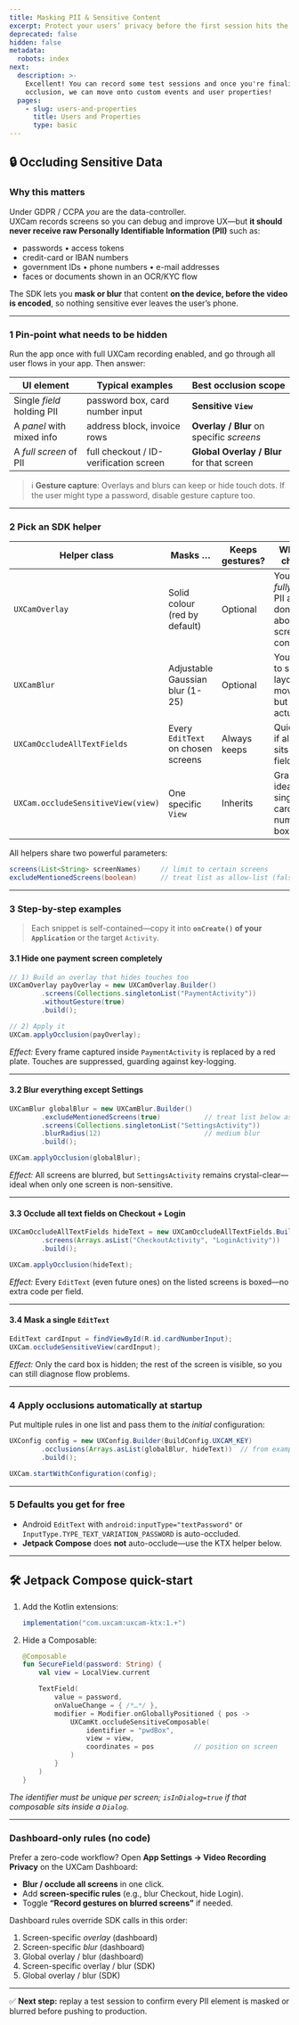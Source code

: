 ```yaml
---
title: Masking PII & Sensitive Content
excerpt: Protect your users’ privacy before the first session hits the dashboard.
deprecated: false
hidden: false
metadata:
  robots: index
next:
  description: >-
    Excellent! You can record some test sessions and once you're finalised with
    occlusion, we can move onto custom events and user properties!
  pages:
    - slug: users-and-properties
      title: Users and Properties
      type: basic
---
```

## 🔒 Occluding Sensitive Data

### Why this matters

Under GDPR / CCPA *you* are the data-controller.  
UXCam records screens so you can debug and improve UX—but **it should never receive raw Personally Identifiable Information (PII)** such as:

* passwords • access tokens  
* credit-card or IBAN numbers  
* government IDs • phone numbers • e-mail addresses  
* faces or documents shown in an OCR/KYC flow

The SDK lets you **mask or blur** that content **on the device, before the video is encoded**, so nothing sensitive ever leaves the user’s phone.

---

### 1  Pin-point what needs to be hidden

Run the app once with full UXCam recording enabled, and go through all user flows in your app. Then answer:

| UI element | Typical examples | Best occlusion scope |
|------------|------------------|----------------------|
| Single *field* holding PII | password box, card number input | **Sensitive `View`** |
| A *panel* with mixed info | address block, invoice rows | **Overlay / Blur** on specific *screens* |
| A *full screen* of PII | full checkout / ID-verification screen | **Global Overlay / Blur** for that screen |

> ℹ️ **Gesture capture**: Overlays and blurs can keep or hide touch dots. If the user might type a password, disable gesture capture too.

---

### 2  Pick an SDK helper

| Helper class | Masks … | Keeps gestures? | When to choose |
|--------------|---------|-----------------|----------------|
| `UXCamOverlay` | Solid colour (red by default) | Optional | You must *fully* cover PII and don’t care about screen context |
| `UXCamBlur` | Adjustable Gaussian blur (1-25) | Optional | You need to see layout & movement, but not the actual data |
| `UXCamOccludeAllTextFields` | Every `EditText` on chosen screens | Always keeps | Quick win if all PII sits in text fields |
| `UXCam.occludeSensitiveView(view)` | One specific `View` | Inherits | Granular—ideal for a single card-number box |

All helpers share two powerful parameters:

```java
screens(List<String> screenNames)     // limit to certain screens
excludeMentionedScreens(boolean)      // treat list as allow-list (false) or deny-list (true)
````

---

### 3  Step-by-step examples

> Each snippet is self-contained—copy it into **`onCreate()` of your `Application`** or the target `Activity`.

#### 3.1  Hide one payment screen completely

```java
// 1) Build an overlay that hides touches too
UXCamOverlay payOverlay = new UXCamOverlay.Builder()
        .screens(Collections.singletonList("PaymentActivity"))
        .withoutGesture(true)
        .build();

// 2) Apply it
UXCam.applyOcclusion(payOverlay);
```

*Effect:* Every frame captured inside `PaymentActivity` is replaced by a red plate.
Touches are suppressed, guarding against key-logging.

---

#### 3.2  Blur everything **except** Settings

```java
UXCamBlur globalBlur = new UXCamBlur.Builder()
        .excludeMentionedScreens(true)           // treat list below as “allow video”
        .screens(Collections.singletonList("SettingsActivity"))
        .blurRadius(12)                          // medium blur
        .build();

UXCam.applyOcclusion(globalBlur);
```

*Effect:* All screens are blurred, but `SettingsActivity` remains crystal-clear—ideal when only one screen is non-sensitive.

---

#### 3.3  Occlude **all text fields** on Checkout + Login

```java
UXCamOccludeAllTextFields hideText = new UXCamOccludeAllTextFields.Builder()
        .screens(Arrays.asList("CheckoutActivity", "LoginActivity"))
        .build();

UXCam.applyOcclusion(hideText);
```

*Effect:* Every `EditText` (even future ones) on the listed screens is boxed—no extra code per field.

---

#### 3.4  Mask a single `EditText`

```java
EditText cardInput = findViewById(R.id.cardNumberInput);
UXCam.occludeSensitiveView(cardInput);
```

*Effect:* Only the card box is hidden; the rest of the screen is visible, so you can still diagnose flow problems.

---

### 4  Apply occlusions automatically at startup

Put multiple rules in one list and pass them to the *initial* configuration:

```java
UXConfig config = new UXConfig.Builder(BuildConfig.UXCAM_KEY)
        .occlusions(Arrays.asList(globalBlur, hideText))  // from examples above
        .build();

UXCam.startWithConfiguration(config);
```

---

### 5  Defaults you get for free

* Android `EditText` with `android:inputType="textPassword"` or
  `InputType.TYPE_TEXT_VARIATION_PASSWORD` is auto-occluded.
* **Jetpack Compose** does **not** auto-occlude—use the KTX helper below.

---

## 🛠️ Jetpack Compose quick-start

1. Add the Kotlin extensions:

   ```gradle
   implementation("com.uxcam:uxcam-ktx:1.+")
   ```

2. Hide a Composable:

   ```kotlin
   @Composable
   fun SecureField(password: String) {
       val view = LocalView.current

       TextField(
           value = password,
           onValueChange = { /*…*/ },
           modifier = Modifier.onGloballyPositioned { pos ->
               UXCamKt.occludeSensitiveComposable(
                   identifier = "pwdBox",
                   view = view,
                   coordinates = pos          // position on screen
               )
           }
       )
   }
   ```

*The identifier must be unique per screen; `isInDialog=true` if that composable sits inside a `Dialog`.*

---

### Dashboard-only rules (no code)

Prefer a zero-code workflow?
Open **App Settings → Video Recording Privacy** on the UXCam Dashboard:

* **Blur / occlude all screens** in one click.
* Add **screen-specific rules** (e.g., blur Checkout, hide Login).
* Toggle **“Record gestures on blurred screens”** if needed.

Dashboard rules override SDK calls in this order:

1. Screen-specific *overlay* (dashboard)
2. Screen-specific *blur* (dashboard)
3. Global overlay / blur (dashboard)
4. Screen-specific overlay / blur (SDK)
5. Global overlay / blur (SDK)

---

✅ **Next step:** replay a test session to confirm every PII element is masked or blurred before pushing to production.